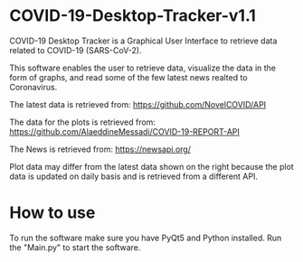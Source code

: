 # COVID-19-Desktop-Tracker-v1.1


COVID-19 Desktop Tracker is a Graphical User Interface to retrieve data related to COVID-19 (SARS-CoV-2).

This software enables the user to retrieve data, visualize the data in the form of graphs, and read some of the few latest news realted to Coronavirus.

The latest data is retrieved from:
https://github.com/NovelCOVID/API

The data for the plots is retrieved from:
https://github.com/AlaeddineMessadi/COVID-19-REPORT-API

The News is retrieved from:
https://newsapi.org/

Plot data may differ from the latest data shown on the right because the plot data is updated on daily basis and is retrieved from a different API.

# How to use
To run the software make sure you have PyQt5 and Python installed. Run the "Main.py" to start the software.
      
